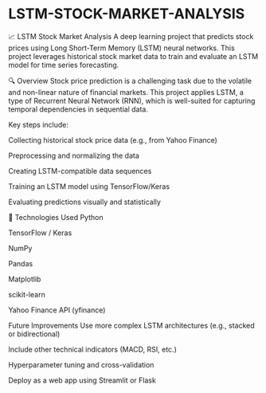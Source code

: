 # LSTM-STOCK-MARKET-ANALYSIS
📈 LSTM Stock Market Analysis
A deep learning project that predicts stock prices using Long Short-Term Memory (LSTM) neural networks. This project leverages historical stock market data to train and evaluate an LSTM model for time series forecasting.

🔍 Overview
Stock price prediction is a challenging task due to the volatile and non-linear nature of financial markets. This project applies LSTM, a type of Recurrent Neural Network (RNN), which is well-suited for capturing temporal dependencies in sequential data.

Key steps include:

Collecting historical stock price data (e.g., from Yahoo Finance)

Preprocessing and normalizing the data

Creating LSTM-compatible data sequences

Training an LSTM model using TensorFlow/Keras

Evaluating predictions visually and statistically

🧠 Technologies Used
Python

TensorFlow / Keras

NumPy

Pandas

Matplotlib

scikit-learn

Yahoo Finance API (yfinance)

 Future Improvements
Use more complex LSTM architectures (e.g., stacked or bidirectional)

Include other technical indicators (MACD, RSI, etc.)

Hyperparameter tuning and cross-validation

Deploy as a web app using Streamlit or Flask
